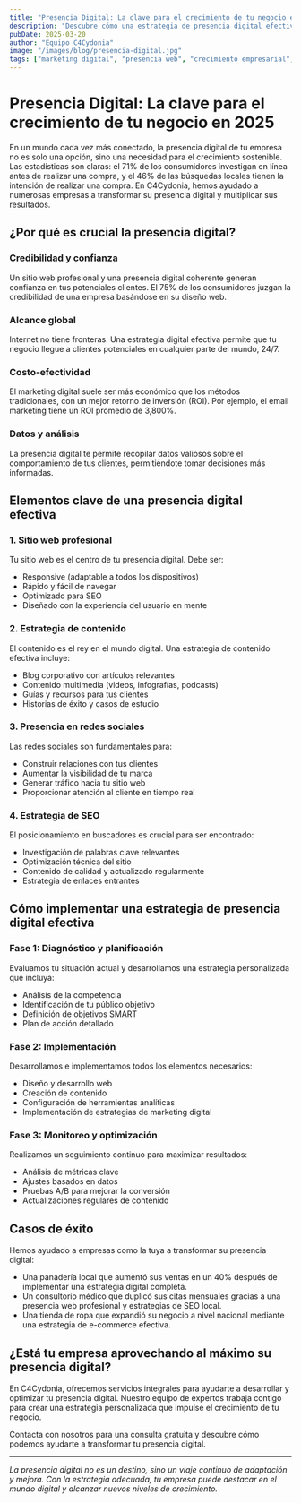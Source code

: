 ```yaml
---
title: "Presencia Digital: La clave para el crecimiento de tu negocio en 2025"
description: "Descubre cómo una estrategia de presencia digital efectiva puede impulsar el crecimiento de tu empresa y cómo implementarla correctamente."
pubDate: 2025-03-20
author: "Equipo C4Cydonia"
image: "/images/blog/presencia-digital.jpg"
tags: ["marketing digital", "presencia web", "crecimiento empresarial", "estrategia digital", "negocios"]
---
```


# Presencia Digital: La clave para el crecimiento de tu negocio en 2025

En un mundo cada vez más conectado, la presencia digital de tu empresa no es solo una opción, sino una necesidad para el crecimiento sostenible. Las estadísticas son claras: el 71% de los consumidores investigan en línea antes de realizar una compra, y el 46% de las búsquedas locales tienen la intención de realizar una compra. En C4Cydonia, hemos ayudado a numerosas empresas a transformar su presencia digital y multiplicar sus resultados.

## ¿Por qué es crucial la presencia digital?

### Credibilidad y confianza

Un sitio web profesional y una presencia digital coherente generan confianza en tus potenciales clientes. El 75% de los consumidores juzgan la credibilidad de una empresa basándose en su diseño web.

### Alcance global

Internet no tiene fronteras. Una estrategia digital efectiva permite que tu negocio llegue a clientes potenciales en cualquier parte del mundo, 24/7.

### Costo-efectividad

El marketing digital suele ser más económico que los métodos tradicionales, con un mejor retorno de inversión (ROI). Por ejemplo, el email marketing tiene un ROI promedio de 3,800%.

### Datos y análisis

La presencia digital te permite recopilar datos valiosos sobre el comportamiento de tus clientes, permitiéndote tomar decisiones más informadas.

## Elementos clave de una presencia digital efectiva

### 1. Sitio web profesional

Tu sitio web es el centro de tu presencia digital. Debe ser:
- Responsive (adaptable a todos los dispositivos)
- Rápido y fácil de navegar
- Optimizado para SEO
- Diseñado con la experiencia del usuario en mente

### 2. Estrategia de contenido

El contenido es el rey en el mundo digital. Una estrategia de contenido efectiva incluye:
- Blog corporativo con artículos relevantes
- Contenido multimedia (videos, infografías, podcasts)
- Guías y recursos para tus clientes
- Historias de éxito y casos de estudio

### 3. Presencia en redes sociales

Las redes sociales son fundamentales para:
- Construir relaciones con tus clientes
- Aumentar la visibilidad de tu marca
- Generar tráfico hacia tu sitio web
- Proporcionar atención al cliente en tiempo real

### 4. Estrategia de SEO

El posicionamiento en buscadores es crucial para ser encontrado:
- Investigación de palabras clave relevantes
- Optimización técnica del sitio
- Contenido de calidad y actualizado regularmente
- Estrategia de enlaces entrantes

## Cómo implementar una estrategia de presencia digital efectiva

### Fase 1: Diagnóstico y planificación

Evaluamos tu situación actual y desarrollamos una estrategia personalizada que incluya:
- Análisis de la competencia
- Identificación de tu público objetivo
- Definición de objetivos SMART
- Plan de acción detallado

### Fase 2: Implementación

Desarrollamos e implementamos todos los elementos necesarios:
- Diseño y desarrollo web
- Creación de contenido
- Configuración de herramientas analíticas
- Implementación de estrategias de marketing digital

### Fase 3: Monitoreo y optimización

Realizamos un seguimiento continuo para maximizar resultados:
- Análisis de métricas clave
- Ajustes basados en datos
- Pruebas A/B para mejorar la conversión
- Actualizaciones regulares de contenido

## Casos de éxito

Hemos ayudado a empresas como la tuya a transformar su presencia digital:

- Una panadería local que aumentó sus ventas en un 40% después de implementar una estrategia digital completa.
- Un consultorio médico que duplicó sus citas mensuales gracias a una presencia web profesional y estrategias de SEO local.
- Una tienda de ropa que expandió su negocio a nivel nacional mediante una estrategia de e-commerce efectiva.

## ¿Está tu empresa aprovechando al máximo su presencia digital?

En C4Cydonia, ofrecemos servicios integrales para ayudarte a desarrollar y optimizar tu presencia digital. Nuestro equipo de expertos trabaja contigo para crear una estrategia personalizada que impulse el crecimiento de tu negocio.

Contacta con nosotros para una consulta gratuita y descubre cómo podemos ayudarte a transformar tu presencia digital.

---

*La presencia digital no es un destino, sino un viaje continuo de adaptación y mejora. Con la estrategia adecuada, tu empresa puede destacar en el mundo digital y alcanzar nuevos niveles de crecimiento.* 